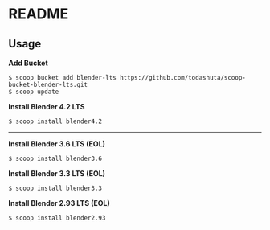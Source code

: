 README
======

Usage
-----

__Add Bucket__

```
$ scoop bucket add blender-lts https://github.com/todashuta/scoop-bucket-blender-lts.git
$ scoop update
```

__Install Blender 4.2 LTS__

```
$ scoop install blender4.2
```

-----

__Install Blender 3.6 LTS (EOL)__

```
$ scoop install blender3.6
```

__Install Blender 3.3 LTS (EOL)__

```
$ scoop install blender3.3
```

__Install Blender 2.93 LTS (EOL)__

```
$ scoop install blender2.93
```
